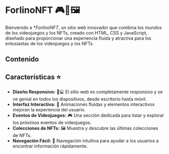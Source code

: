 # ForlinoNFT 🎮🔗🖼️

Bienvenido a **ForlinoNFT*, un sitio web innovador que combina los mundos de los videojuegos y los NFTs, creado con HTML, CSS y JavaScript, diseñado para proporcionar una experiencia fluida y atractiva para los entusiastas de los videojuegos y los NFTs.


## Contenido



## Características ⭐

- **Diseño Responsivo:** 📱💻 El sitio web es completamente responsivo y se ve genial en todos los dispositivos, desde escritorio hasta móvil.
- **Interfaz Interactiva:** 🎨 Animaciones fluidas y elementos interactivos mejoran la experiencia del usuario.
- **Eventos de Videojuegos:** 🎮 Una sección dedicada para listar y explorar los próximos eventos de videojuegos.
- **Colecciones de NFTs:** 🖼️ Muestra y descubre las últimas colecciones de NFTs.
- **Navegación Fácil:** 🧭 Navegación intuitiva para ayudar a los usuarios a encontrar información rápidamente.

